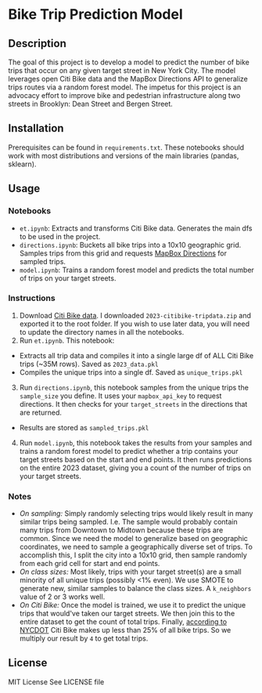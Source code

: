 # Bike Trip Prediction Model

## Description
The goal of this project is to develop a model to predict the number of bike trips that occur on any given target street in New York City. The model leverages open Citi Bike data and the MapBox Directions API to generalize trips routes via a random forest model. The impetus for this project is an advocacy effort to improve bike and pedestrian infrastructure along two streets in Brooklyn: Dean Street and Bergen Street.

## Installation
Prerequisites can be found in `requirements.txt`. These notebooks should work with most distributions and versions of the main libraries (pandas, sklearn).

## Usage
### Notebooks
- `et.ipynb`: Extracts and transforms Citi Bike data. Generates the main dfs to be used in the project.
- `directions.ipynb`: Buckets all bike trips into a 10x10 geographic grid. Samples trips from this grid and requests [MapBox Directions](https://docs.mapbox.com/api/navigation/directions/) for sampled trips.
- `model.ipynb`: Trains a random forest model and predicts the total number of trips on your target streets.

### Instructions
1. Download [Citi Bike data](https://s3.amazonaws.com/tripdata/index.html). I downloaded `2023-citibike-tripdata.zip` and exported it to the root folder. If you wish to use later data, you will need to update the directory names in all the notebooks.
2. Run `et.ipynb`. This notebook: 
  - Extracts all trip data and compiles it into a single large df of ALL Citi Bike trips (~35M rows). Saved as `2023_data.pkl`
  - Compiles the unique trips into a single df. Saved as `unique_trips.pkl`
3. Run `directions.ipynb`, this notebook samples from the unique trips the `sample_size` you define. It uses your `mapbox_api_key` to request directions. It then checks for your `target_streets` in the directions that are returned.
- Results are stored as `sampled_trips.pkl`
4. Run `model.ipynb`, this notebook takes the results from your samples and trains a random forest model to predict whether a trip contains your target streets based on the start and end points. It then runs predictions on the entire 2023 dataset, giving you a count of the number of trips on your target streets.

### Notes
- *On sampling:* Simply randomly selecting trips would likely result in many similar trips being sampled. I.e. The sample would probably contain many trips from Downtown to Midtown because these trips are common. Since we need the model to generalize based on geographic coordinates, we need to sample a geographically diverse set of trips. To accomplish this, I split the city into a 10x10 grid, then sample randomly from each grid cell for start and end points.
- *On class sizes:* Most likely, trips with your target street(s) are a small minority of all unique trips (possibly <1% even). We use SMOTE to generate new, similar samples to balance the class sizes. A `k_neighbors` value of 2 or 3 works well.
- *On Citi Bike:* Once the model is trained, we use it to predict the unique trips that would've taken our target streets. We then join this to the entire dataset to get the count of total trips. Finally, [according to NYCDOT](https://www.nyc.gov/office-of-the-mayor/news/847-23/mayor-adams-dot-commissioner-rodriguez-lyft-expansion-improvements-citi-bike-system) Citi Bike makes up less than 25% of all bike trips. So we multiply our result by `4` to get total trips.

## License
MIT License
See LICENSE file